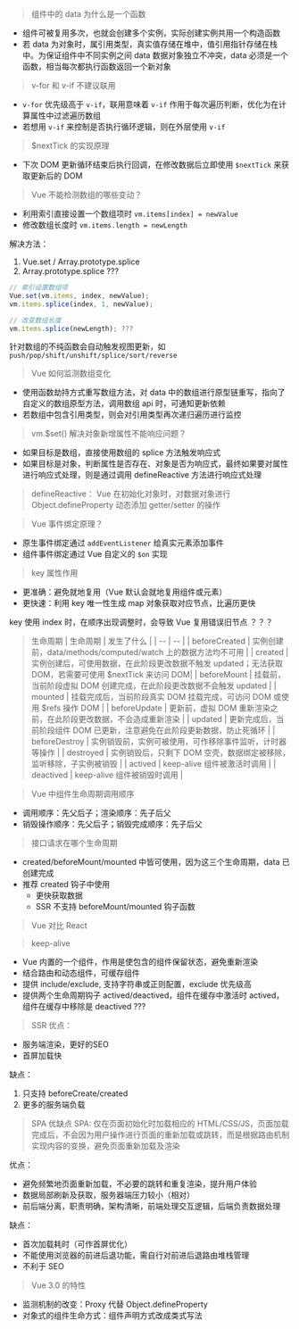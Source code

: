 > 组件中的 data 为什么是一个函数
* 组件可被复用多次，也就会创建多个实例，实际创建实例共用一个构造函数
* 若 data 为对象时，属引用类型，真实值存储在堆中，值引用指针存储在栈中。为保证组件中不同实例之间 data 数据对象独立不冲突，data 必须是一个函数，相当每次都执行函数返回一个新对象

> v-for 和 v-if 不建议联用
* `v-for` 优先级高于 `v-if`，联用意味着 `v-if` 作用于每次遍历判断，优化为在计算属性中过滤遍历数组
* 若想用 `v-if` 来控制是否执行循环逻辑，则在外层使用 `v-if`

> $nextTick 的实现原理
* 下次 DOM 更新循环结束后执行回调，在修改数据后立即使用 `$nextTick` 来获取更新后的 DOM

> Vue 不能检测数组的哪些变动？
* 利用索引直接设置一个数组项时 `vm.items[index] = newValue`
* 修改数组长度时 `vm.items.length = newLength`

解决方法：
1. Vue.set / Array.prototype.splice 
2. Array.prototype.splice ???

```js
// 索引设置数组项
Vue.set(vm.items, index, newValue);
vm.items.splice(index, 1, newValue);

// 改变数组长度
vm.items.splice(newLength); ???
```

针对数组的不纯函数会自动触发视图更新，如 `push/pop/shift/unshift/splice/sort/reverse`

> Vue 如何监测数组变化
* 使用函数劫持方式重写数组方法，对 data 中的数组进行原型链重写，指向了自定义的数组原型方法，调用数组 api 时，可通知更新依赖
* 若数组中包含引用类型，则会对引用类型再次递归遍历进行监控


> vm.$set() 解决对象新增属性不能响应问题？
* 如果目标是数组，直接使用数组的 splice 方法触发响应式
* 如果目标是对象，判断属性是否存在、对象是否为响应式，最终如果要对属性进行响应式处理，则是通过调用 defineReactive 方法进行响应式处理

> defineReactive： Vue 在初始化对象时，对数据对象进行 Object.defineProperty 动态添加 getter/setter 的操作

> Vue 事件绑定原理？
* 原生事件绑定通过 `addEventListener` 给真实元素添加事件
* 组件事件绑定通过 Vue 自定义的 `$on` 实现

> key 属性作用
* 更准确：避免就地复用（Vue 默认会就地复用组件或元素）
* 更快速：利用 key 唯一性生成 map 对象获取对应节点，比遍历更快

key 使用 index 时，在顺序出现调整时，会导致 Vue 复用错误旧节点 ？？？

> 生命周期
| 生命周期 | 发生了什么 |
| -- | -- |
| beforeCreated | 实例创建前，data/methods/computed/watch 上的数据方法均不可用 |
| created | 实例创建后，可使用数据，在此阶段更改数据不触发 updated；无法获取 DOM，若需要可使用 $nextTick 来访问 DOM|
| beforeMount | 挂载前，当前阶段虚拟 DOM 创建完成，在此阶段更改数据不会触发 updated |
| mounted | 挂载完成后，当前阶段真实 DOM 挂载完成，可访问 DOM 或使用 $refs 操作 DOM |
| beforeUpdate | 更新前，虚拟 DOM 重新渲染之前，在此阶段更改数据，不会造成重新渲染 |
| updated | 更新完成后，当前阶段组件 DOM 已更新，注意避免在此阶段更新数据，防止死循环 |
| beforeDestroy | 实例销毁前，实例可被使用，可作移除事件监听，计时器等操作 |
| destroyed | 实例销毁后，只剩下 DOM 空壳，数据绑定被移除，监听移除，子实例被销毁 |
| actived | keep-alive 组件被激活时调用 |
| deactived | keep-alive 组件被销毁时调用 |

> Vue 中组件生命周期调用顺序
* 调用顺序：先父后子；渲染顺序：先子后父
* 销毁操作顺序：先父后子；销毁完成顺序：先子后父

> 接口请求在哪个生命周期
* created/beforeMount/mounted 中皆可使用，因为这三个生命周期，data 已创建完成
* 推荐 created 钩子中使用
  * 更快获取数据
  * SSR 不支持 beforeMount/mounted 钩子函数

> Vue 对比 React

> keep-alive
* Vue 内置的一个组件，作用是使包含的组件保留状态，避免重新渲染
* 结合路由和动态组件，可缓存组件
* 提供 include/exclude, 支持字符串或正则配置，exclude 优先级高
* 提供两个生命周期钩子 actived/deactived，组件在缓存中激活时 actived，组件在缓存中移除是 deactived ???

> SSR
优点：
* 服务端渲染，更好的SEO
* 首屏加载快

缺点：
1. 只支持 beforeCreate/created
2. 更多的服务端负载

> SPA 优缺点
SPA: 仅在页面初始化时加载相应的 HTML/CSS/JS，页面加载完成后，不会因为用户操作进行页面的重新加载或跳转，而是根据路由机制实现内容的变换，避免页面重新加载及渲染

优点：
* 避免频繁地页面重新加载，不必要的跳转和重复渲染，提升用户体验
* 数据局部刷新及获取，服务器端压力较小（相对）
* 前后端分离，职责明确，架构清晰，前端处理交互逻辑，后端负责数据处理

缺点：
* 首次加载耗时（可作首屏优化）
* 不能使用浏览器的前进后退功能，需自行对前进后退路由堆栈管理
* 不利于 SEO

> Vue 3.0 的特性
* 监测机制的改变：Proxy 代替 Object.defineProperty
* 对象式的组件生命方式：组件声明方式改成类式写法